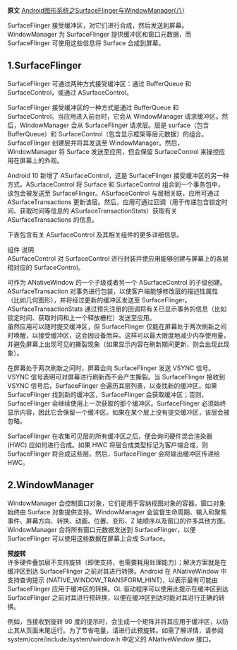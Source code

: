 **原文** [Android图形系统之SurfaceFlinger与WindowManager(八)](https://unbroken.blog.csdn.net/article/details/122407138)  

SurfaceFlinger 接受缓冲区，对它们进行合成，然后发送到屏幕。WindowManager 为 SurfaceFlinger
提供缓冲区和窗口元数据，而 SurfaceFlinger 可使用这些信息将 Surface 合成到屏幕。

## **1.SurfaceFlinger**

  
SurfaceFlinger 可通过两种方式接受缓冲区：通过 BufferQueue 和 SurfaceControl，或通过
ASurfaceControl。

SurfaceFlinger 接受缓冲区的一种方式是通过 BufferQueue 和 SurfaceControl。当应用进入前台时，它会从
WindowManager 请求缓冲区。然后，WindowManager 会从 SurfaceFlinger 请求层。层是 surface（包含
BufferQueue）和 SurfaceControl（包含显示框架等层元数据）的组合。SurfaceFlinger 创建层并将其发送至
WindowManager。然后，WindowManager 将 Surface 发送至应用，但会保留 SurfaceControl
来操控应用在屏幕上的外观。

Android 10 新增了 ASurfaceControl，这是 SurfaceFlinger 接受缓冲区的另一种方式。ASurfaceControl 将
Surface 和 SurfaceControl 组合到一个事务包中，该包会被发送至 SurfaceFlinger。ASurfaceControl
与层相关联，应用可通过 ASurfaceTransactions 更新该层。然后，应用可通过回调（用于传递包含锁定时间、获取时间等信息的
ASurfaceTransactionStats）获取有关 ASurfaceTransactions 的信息。

下表包含有关 ASurfaceControl 及其相关组件的更多详细信息。

组件 说明  
ASurfaceControl 对 SurfaceControl 进行封装并使应用能够创建与屏幕上的各层相对应的 SurfaceControl。

可作为 ANativeWindow 的一个子级或者另一个 ASurfaceControl 的子级创建。  
ASurfaceTransaction 对事务进行包装，以使客户端能够修改层的描述性属性（比如几何图形），并将经过更新的缓冲区发送至
SurfaceFlinger。  
ASurfaceTransactionStats 通过预先注册的回调将有关已显示事务的信息（比如锁定时间、获取时间和上一个释放栅栏）发送至应用。  
虽然应用可以随时提交缓冲区，但 SurfaceFlinger
仅能在屏幕处于两次刷新之间时唤醒，以接受缓冲区，这会因设备而异。这样可以最大限度地减少内存使用量，并避免屏幕上出现可见的撕裂现象（如果显示内容在刷新期间更新，则会出现此现象）。

在屏幕处于两次刷新之间时，屏幕会向 SurfaceFlinger 发送 VSYNC 信号。VSYNC 信号表明可对屏幕进行刷新而不会产生撕裂。当
SurfaceFlinger 接收到 VSYNC 信号后，SurfaceFlinger 会遍历其层列表，以查找新的缓冲区。如果 SurfaceFlinger
找到新的缓冲区，SurfaceFlinger 会获取缓冲区；否则，SurfaceFlinger
会继续使用上一次获取的那个缓冲区。SurfaceFlinger 必须始终显示内容，因此它会保留一个缓冲区。如果在某个层上没有提交缓冲区，该层会被忽略。

SurfaceFlinger 在收集可见层的所有缓冲区之后，便会询问硬件混合渲染器 (HWC) 应如何进行合成。如果 HWC
将层合成类型标记为客户端合成，则 SurfaceFlinger 将合成这些层。然后，SurfaceFlinger 会将输出缓冲区传递给 HWC。

## **2.WindowManager**

  
WindowManager 会控制窗口对象，它们是用于容纳视图对象的容器。窗口对象始终由 Surface 对象提供支持。WindowManager
会监督生命周期、输入和聚焦事件、屏幕方向、转换、动画、位置、变形、Z 轴顺序以及窗口的许多其他方面。WindowManager 会将所有窗口元数据发送到
SurfaceFlinger，以便 SurfaceFlinger 可以使用这些数据在屏幕上合成 Surface。

**预旋转**  
许多硬件叠加层不支持旋转（即使支持，也需要耗用处理能力）；解决方案就是在缓冲区到达 SurfaceFlinger 之前对其进行转换。Android 在
ANativeWindow 中支持查询提示 (NATIVE_WINDOW_TRANSFORM_HINT)，以表示最有可能由 SurfaceFlinger
应用于缓冲区的转换。GL 驱动程序可以使用此提示在缓冲区到达 SurfaceFlinger 之前对其进行预转换，以便在缓冲区到达时能对其进行正确的转换。

例如，当接收到旋转 90 度的提示时，会生成一个矩阵并将其应用于缓冲区，以防止其从页面末尾运行。为了节省电量，请进行此预旋转。如需了解详情，请参阅
system/core/include/system/window.h 中定义的 ANativeWindow 接口。

